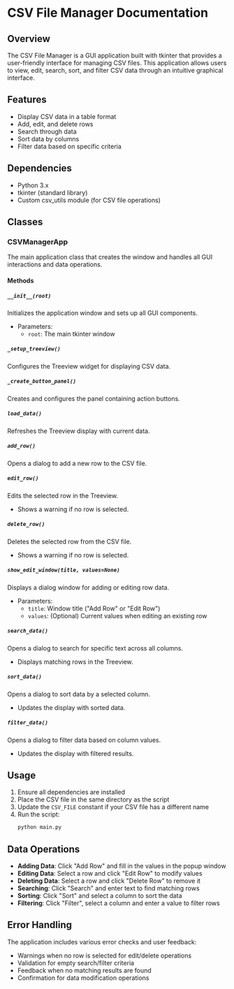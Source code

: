 # CSV File Manager Documentation

## Overview
The CSV File Manager is a GUI application built with tkinter that provides a user-friendly interface for managing CSV files. This application allows users to view, edit, search, sort, and filter CSV data through an intuitive graphical interface.

## Features
- Display CSV data in a table format
- Add, edit, and delete rows
- Search through data
- Sort data by columns
- Filter data based on specific criteria

## Dependencies
- Python 3.x
- tkinter (standard library)
- Custom csv_utils module (for CSV file operations)

## Classes

### CSVManagerApp
The main application class that creates the window and handles all GUI interactions and data operations.

#### Methods

##### `__init__(root)`
Initializes the application window and sets up all GUI components.
- Parameters:
  - `root`: The main tkinter window

##### `_setup_treeview()`
Configures the Treeview widget for displaying CSV data.

##### `_create_button_panel()`
Creates and configures the panel containing action buttons.

##### `load_data()`
Refreshes the Treeview display with current data.

##### `add_row()`
Opens a dialog to add a new row to the CSV file.

##### `edit_row()`
Edits the selected row in the Treeview.
- Shows a warning if no row is selected.

##### `delete_row()`
Deletes the selected row from the CSV file.
- Shows a warning if no row is selected.

##### `show_edit_window(title, values=None)`
Displays a dialog window for adding or editing row data.
- Parameters:
  - `title`: Window title ("Add Row" or "Edit Row")
  - `values`: (Optional) Current values when editing an existing row

##### `search_data()`
Opens a dialog to search for specific text across all columns.
- Displays matching rows in the Treeview.

##### `sort_data()`
Opens a dialog to sort data by a selected column.
- Updates the display with sorted data.

##### `filter_data()`
Opens a dialog to filter data based on column values.
- Updates the display with filtered results.

## Usage
1. Ensure all dependencies are installed
2. Place the CSV file in the same directory as the script
3. Update the `CSV_FILE` constant if your CSV file has a different name
4. Run the script:
   ```bash
   python main.py
   ```

## Data Operations
- **Adding Data**: Click "Add Row" and fill in the values in the popup window
- **Editing Data**: Select a row and click "Edit Row" to modify values
- **Deleting Data**: Select a row and click "Delete Row" to remove it
- **Searching**: Click "Search" and enter text to find matching rows
- **Sorting**: Click "Sort" and select a column to sort the data
- **Filtering**: Click "Filter", select a column and enter a value to filter rows

## Error Handling
The application includes various error checks and user feedback:
- Warnings when no row is selected for edit/delete operations
- Validation for empty search/filter criteria
- Feedback when no matching results are found
- Confirmation for data modification operations
